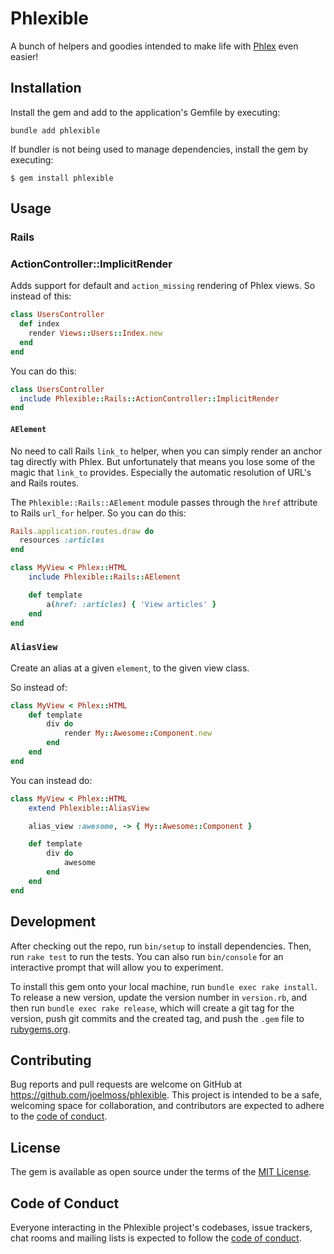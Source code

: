 # Phlexible

A bunch of helpers and goodies intended to make life with [Phlex](https://phlex.fun) even easier!

## Installation

Install the gem and add to the application's Gemfile by executing:

`bundle add phlexible`

If bundler is not being used to manage dependencies, install the gem by executing:

`$ gem install phlexible`

## Usage

### Rails

### ActionController::ImplicitRender

Adds support for default and `action_missing` rendering of Phlex views. So instead of this:

```ruby
class UsersController
  def index
    render Views::Users::Index.new
  end
end
```

You can do this:

```ruby
class UsersController
  include Phlexible::Rails::ActionController::ImplicitRender
end
```

#### `AElement`

No need to call Rails `link_to` helper, when you can simply render an anchor tag directly with
Phlex. But unfortunately that means you lose some of the magic that `link_to` provides. Especially
the automatic resolution of URL's and Rails routes.

The `Phlexible::Rails::AElement` module passes through the `href` attribute to Rails `url_for`
helper. So you can do this:

```ruby
Rails.application.routes.draw do
  resources :articles
end
```

```ruby
class MyView < Phlex::HTML
    include Phlexible::Rails::AElement

    def template
        a(href: :articles) { 'View articles' }
    end
end
```

### `AliasView`

Create an alias at a given `element`, to the given view class.

So instead of:

```ruby
class MyView < Phlex::HTML
    def template
        div do
            render My::Awesome::Component.new
        end
    end
end
```

You can instead do:

```ruby
class MyView < Phlex::HTML
    extend Phlexible::AliasView

    alias_view :awesome, -> { My::Awesome::Component }

    def template
        div do
            awesome
        end
    end
end
```

## Development

After checking out the repo, run `bin/setup` to install dependencies. Then, run `rake test` to run the tests. You can also run `bin/console` for an interactive prompt that will allow you to experiment.

To install this gem onto your local machine, run `bundle exec rake install`. To release a new version, update the version number in `version.rb`, and then run `bundle exec rake release`, which will create a git tag for the version, push git commits and the created tag, and push the `.gem` file to [rubygems.org](https://rubygems.org).

## Contributing

Bug reports and pull requests are welcome on GitHub at https://github.com/joelmoss/phlexible. This project is intended to be a safe, welcoming space for collaboration, and contributors are expected to adhere to the [code of conduct](https://github.com/joelmoss/phlexible/blob/master/CODE_OF_CONDUCT.md).

## License

The gem is available as open source under the terms of the [MIT License](https://opensource.org/licenses/MIT).

## Code of Conduct

Everyone interacting in the Phlexible project's codebases, issue trackers, chat rooms and mailing lists is expected to follow the [code of conduct](https://github.com/joelmoss/phlexible/blob/master/CODE_OF_CONDUCT.md).
